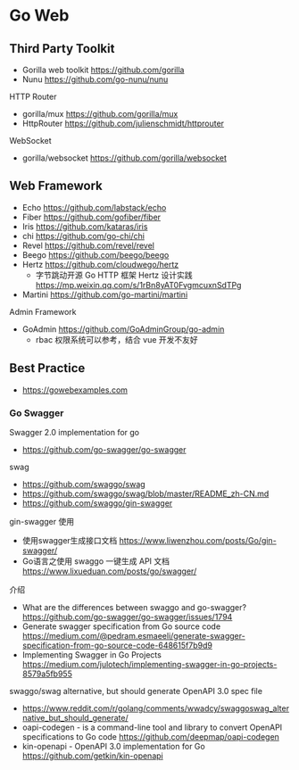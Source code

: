 # Go Web

## Third Party Toolkit
- Gorilla web toolkit https://github.com/gorilla
- Nunu https://github.com/go-nunu/nunu

HTTP Router
- gorilla/mux https://github.com/gorilla/mux
- HttpRouter https://github.com/julienschmidt/httprouter

WebSocket
- gorilla/websocket https://github.com/gorilla/websocket


## Web Framework
- Echo https://github.com/labstack/echo
- Fiber https://github.com/gofiber/fiber
- Iris https://github.com/kataras/iris
- chi https://github.com/go-chi/chi
- Revel https://github.com/revel/revel
- Beego https://github.com/beego/beego
- Hertz https://github.com/cloudwego/hertz
  - 字节跳动开源 Go HTTP 框架 Hertz 设计实践 https://mp.weixin.qq.com/s/1rBn8yAT0FvgmcuxnSdTPg
- Martini https://github.com/go-martini/martini

Admin Framework
- GoAdmin https://github.com/GoAdminGroup/go-admin
  - rbac 权限系统可以参考，结合 vue 开发不友好


## Best Practice
- https://gowebexamples.com


### Go Swagger
Swagger 2.0 implementation for go
- https://github.com/go-swagger/go-swagger

swag
- https://github.com/swaggo/swag
- https://github.com/swaggo/swag/blob/master/README_zh-CN.md
- https://github.com/swaggo/gin-swagger

gin-swagger 使用
- 使用swagger生成接口文档 https://www.liwenzhou.com/posts/Go/gin-swagger/
- Go语言之使用 swaggo 一键生成 API 文档 https://www.lixueduan.com/posts/go/swagger/

介绍
- What are the differences between swaggo and go-swagger? https://github.com/go-swagger/go-swagger/issues/1794
- Generate swagger specification from Go source code https://medium.com/@pedram.esmaeeli/generate-swagger-specification-from-go-source-code-648615f7b9d9
- Implementing Swagger in Go Projects https://medium.com/julotech/implementing-swagger-in-go-projects-8579a5fb955

swaggo/swag alternative, but should generate OpenAPI 3.0 spec file
- https://www.reddit.com/r/golang/comments/wwadcy/swaggoswag_alternative_but_should_generate/
- oapi-codegen - is a command-line tool and library to convert OpenAPI specifications to Go code https://github.com/deepmap/oapi-codegen
- kin-openapi - OpenAPI 3.0 implementation for Go https://github.com/getkin/kin-openapi
